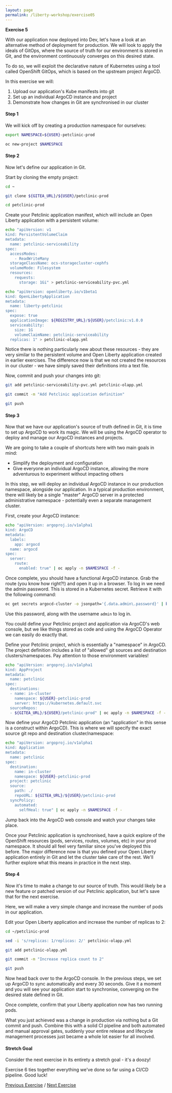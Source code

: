 ```yaml
---
layout: page
permalink: /liberty-workshop/exercise05
---
```

__Exercise 5__

With our application now deployed into Dev, let's have a look at an alternative method of deployment for production. We will look to apply the ideals of GitOps, where the source of truth for our environment is stored in Git, and the environment continuously converges on this desired state.

To do so, we will exploit the declarative nature of Kubernetes using a tool called OpenShift GitOps, which is based on the upstream project ArgoCD.

In this exercise we will:
1. Upload our application's Kube manifests into git
1. Set up an individual ArgoCD instance and project
1. Demonstrate how changes in Git are synchronised in our cluster

#### Step 1
We will kick off by creating a production namespace for ourselves:
```bash
export NAMESPACE=${USER}-petclinic-prod

oc new-project $NAMESPACE
```

#### Step 2
Now let's define our application in Git.

Start by cloning the empty project:
```bash
cd ~

git clone ${GITEA_URL}/${USER}/petclinic-prod

cd petclinic-prod
```

Create your Petclinic application manifest, which will include an Open Liberty application with a persistent volume:
```bash
echo "apiVersion: v1
kind: PersistentVolumeClaim
metadata:
  name: petclinic-serviceability
spec:
  accessModes:
    - ReadWriteMany
  storageClassName: ocs-storagecluster-cephfs
  volumeMode: Filesystem
  resources:
    requests:
      storage: 1Gi" > petclinic-serviceability-pvc.yml

echo "apiVersion: openliberty.io/v1beta1
kind: OpenLibertyApplication
metadata:
  name: liberty-petclinic
spec:
  expose: true
  applicationImage: ${REGISTRY_URL}/${USER}/petclinic:v1.0.0
  serviceability:
    size: 1G
    volumeClaimName: petclinic-serviceability
  replicas: 1" > petclinic-olapp.yml
```

Notice there is nothing particularly new about these resources - they are very similar to the persistent volume and Open Liberty application created in earlier exercises. The difference now is that we not created the resources in our cluster - we have simply saved their definitions into a text file.

Now, commit and push your changes into git:
```bash
git add petclinic-serviceability-pvc.yml petclinic-olapp.yml

git commit -m "Add Petclinic application definition"

git push
```

#### Step 3
Now that we have our application's source of truth defined in Git, it is time to set up ArgoCD to work its magic. We will be using the ArgoCD operator to deploy and manage our ArgoCD instances and projects.

We are going to take a couple of shortcuts here with two main goals in mind:
* Simplify the deployment and configuration
* Give everyone an individual ArgoCD instance, allowing the more adventurous to experiment without impacting others

In this step, we will deploy an individual ArgoCD instance in our production namespace, alongside our application. In a typical production environment, there will likely be a single "master" ArgoCD server in a protected administrative namespace - potentially even a separate management cluster.

First, create your ArgoCD instance:
```bash
echo "apiVersion: argoproj.io/v1alpha1
kind: ArgoCD
metadata:
  labels:
    app: argocd
  name: argocd
spec:
  server:
    route:
      enabled: true" | oc apply -n $NAMESPACE -f -
```

Once complete, you should have a functional ArgoCD instance. Grab the route (you know how right?!) and open it up in a browser. To log in we need the admin password. This is stored in a Kubernetes secret. Retrieve it with the following command:
```bash
oc get secrets argocd-cluster -o jsonpath='{.data.admin\.password}' | base64 -d && echo
```

Use this password, along with the username `admin` to log in.

You could define your Petclinic project and application via ArgoCD's web console, but we like things stored as code and using the ArgoCD Operator we can easily do exactly that.

Define your Petclinic project, which is essentially a "namespace" in ArgoCD. The project definition includes a list of "allowed" git sources and destination clusters/namespaces. Pay attention to those environment variables!
```bash
echo "apiVersion: argoproj.io/v1alpha1
kind: AppProject
metadata:
  name: petclinic
spec:
  destinations:
  - name: in-cluster
    namespace: ${USER}-petclinic-prod
    server: https://kubernetes.default.svc
  sourceRepos:
  - ${GITEA_URL}/${USER}/petclinic-prod" | oc apply -n $NAMESPACE -f -
```

Now define your ArgoCD Petclinic application (an "application" in this sense is a construct within ArgoCD). This is where we will specify the exact source git repo and destination cluster/namespace:
```bash
echo "apiVersion: argoproj.io/v1alpha1
kind: Application
metadata:
  name: petclinic
spec:
  destination:
    name: in-cluster
    namespace: ${USER}-petclinic-prod
  project: petclinic
  source:
    path: ./
    repoURL: ${GITEA_URL}/${USER}/petclinic-prod
  syncPolicy:
    automated:
      selfHeal: true" | oc apply -n $NAMESPACE -f -
```

Jump back into the ArgoCD web console and watch your changes take place.

Once your Petclinic application is synchronised, have a quick explore of the OpenShift resources (pods, services, routes, volumes, etc) in your prod namespace. It should all feel very familiar since you've deployed this before. The major difference now is that you defined your Open Liberty application entirely in Git and let the cluster take care of the rest. We'll further explore what this means in practice in the next step.

#### Step 4
Now it's time to make a change to our source of truth. This would likely be a new feature or patched version of our Petclinic application, but let's save that for the next exercise.

Here, we will make a very simple change and increase the number of pods in our application.

Edit your Open Liberty application and increase the number of replicas to 2:
```bash
cd ~/petclinic-prod

sed -i 's/replicas: 1/replicas: 2/' petclinic-olapp.yml

git add petclinic-olapp.yml

git commit -m "Increase replica count to 2"

git push
```

Now head back over to the ArgoCD console. In the previous steps, we set up ArgoCD to sync automatically and every 30 seconds. Give it a moment and you will see your application start to synchronise, converging on the desired state defined in Git.

Once complete, confirm that your Liberty application now has two running pods.

What you just achieved was a change in production via nothing but a Git commit and push. Combine this with a solid CI pipeline and both automated and manual approval gates, suddenly your entire release and lifecycle management processes just became a whole lot easier for all involved.

#### Stretch Goal
Consider the next exercise in its entirety a stretch goal - it's a doozy!

Exercise 6 ties together everything we've done so far using a CI/CD pipeline. Good luck!

[Previous Exercise](exercise04) / [Next Exercise](exercise06)
